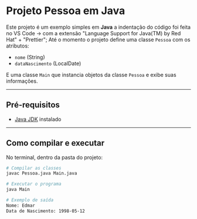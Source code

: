 # Projeto Pessoa em Java

Este projeto é um exemplo simples em **Java** a indentação do código foi feita no VS Code → com a extensão "Language Support for Java(TM) by Red Hat" + "Prettier";
Até o momento o projeto define uma classe `Pessoa` com os atributos:

- `nome` (String)  
- `dataNascimento` (LocalDate)  

E uma classe `Main` que instancia objetos da classe `Pessoa` e exibe suas informações.


---

## Pré-requisitos

- [Java JDK](https://www.oracle.com/java/technologies/downloads/) instalado  

---

## Como compilar e executar

No terminal, dentro da pasta do projeto:

```bash
# Compilar as classes
javac Pessoa.java Main.java

# Executar o programa
java Main

# Exemplo de saída
Nome: Edmar
Data de Nascimento: 1998-05-12
